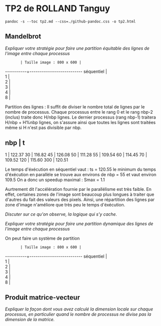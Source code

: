# TP2 de ROLLAND Tanguy

`pandoc -s --toc tp2.md --css=./github-pandoc.css -o tp2.html`





## Mandelbrot 

*Expliquer votre stratégie pour faire une partition équitable des lignes de l'image entre chaque processus*

           | Taille image : 800 x 600 | 
-----------+---------------------------
séquentiel |              
1          |              
2          |              
3          |              
4          |              
8          |              

Partition des lignes : Il suffit de diviser le nombre total de lignes par le nombre de processus. Chaque processus entre le rang 0 et le rang nbp-2 (inclus) traite donc H/nbp lignes. Le dernier processus (rang nbp-1) traitera H/nbp + H%nbp lignes, on s'assure ainsi que toutes les lignes sont traitées même si H n'est pas divisible par nbp.

  nbp  |   t
------------------ 
   1   | 122.37
  30   | 116.82
  45   | 126.08
  50   | 111.28
  55   | 109.54
  60   | 114.45
  70   | 109.52
 120   | 115.60
 300   | 120.51

Le temps d'éxécution en séquentiel vaut : ts = 120.55
le minimum du temps d'éxécution en parallèle se trouve aux environs de nbp = 55 et vaut environ 109.5
On a donc un speedup maximal : Smax = 1.1

Aurtrement dit l'accélération fournie par le parallélisme est très faible.
En effet, certaines zones de l'image sont beaucoup plus longues à traiter que d'autres du fait des valeurs des pixels. Ainsi, une répartition des lignes par zone d'image n'améliore que très peu le temps d'éxécution.
  
*Discuter sur ce qu'on observe, la logique qui s'y cache.*

*Expliquer votre stratégie pour faire une partition dynamique des lignes de l'image entre chaque processus*

On peut faire un système de partition 

           | Taille image : 800 x 600 | 
-----------+---------------------------
séquentiel |              
1          |              
2          |              
3          |              
4          |              
8          |              



## Produit matrice-vecteur



*Expliquer la façon dont vous avez calculé la dimension locale sur chaque processus, en particulier quand le nombre de processus ne divise pas la dimension de la matrice.*
